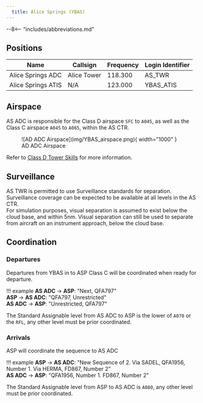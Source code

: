 ```yaml
---
  title: Alice Springs (YBAS)
---
```


--8<-- "includes/abbreviations.md"

## Positions
| Name | Callsign | Frequency | Login Identifier |
| ---- | -------- | --------- | ---------------- |
| Alice Springs ADC | Alice Tower | 118.300 | AS_TWR |
| Alice Springs ATIS | N/A | 123.000 | YBAS_ATIS |

## Airspace
AS ADC is responsible for the Class D airspace `SFC` to `A045`, as well as the Class C airspace `A045` to `A065`, within the AS CTR.

<figure markdown>
![AD ADC Airspace](img/YBAS_airspace.png){ width="1000" }
  <figcaption>AD ADC Airspace</figcaption>
</figure>

Refer to [Class D Tower Skills](../../controller-skills/classdtwr) for more information.

## Surveillance
AS TWR is permitted to use Surveillance standards for separation. Surveillance coverage can be expected to be available at all levels in the AS CTR.  
For simulation purposes, visual separation is assumed to exist below the cloud base, and within 5nm. Visual separation can still be used to separate from aircraft on an instrument approach, below the cloud base.
## Coordination
### Departures
Departures from YBAS in to ASP Class C will be coordinated when ready for departure.

!!! example
    <span class="hotline">**AS ADC** -> **ASP**</span>: "Next, QFA797"  
    <span class="hotline">**ASP** -> **AS ADC**</span>: "QFA797, Unrestricted"  
    <span class="hotline">**AS ADC** -> **ASP**</span>: "Unrestricted, QFA797"

The Standard Assignable level from AS ADC to ASP is the lower of `A070` or the `RFL`, any other level must be prior coordinated.

### Arrivals
ASP will coordinate the sequence to AS ADC

!!! example
    <span class="coldline">**ASP** -> **AS ADC**</span>: "New Sequence of 2. Via SADEL, QFA1956, Number 1. Via HERMA, FD867, Number 2”  
    <span class="coldline">**AS ADC** -> **ASP**</span>: "QFA1956, Number 1. FD867, Number 2"  

The Standard Assignable level from ASP to AS ADC is `A080`, any other level must be prior coordinated.